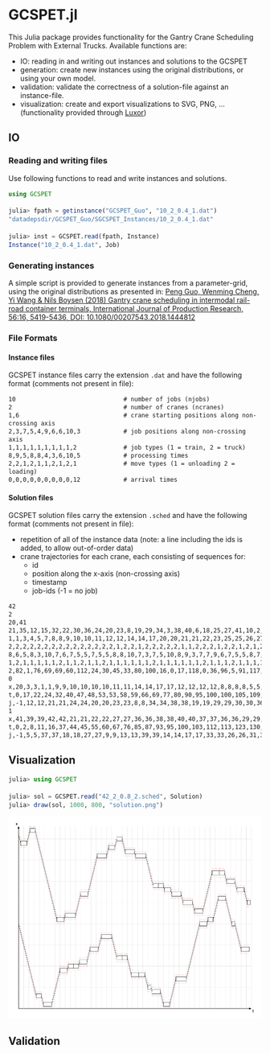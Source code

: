 # GCSPET.jl

This Julia package provides functionality for the Gantry Crane Scheduling Problem with External Trucks. Available functions are:

- IO: reading in and writing out instances and solutions to the GCSPET
- generation: create new instances using the original distributions, or using your own model.
- validation: validate the correctness of a solution-file against an instance-file.
- visualization: create and export visualizations to SVG, PNG, ... (functionality provided through [Luxor](https://github.com/JuliaGraphics/Luxor.jl))


## IO
### Reading and writing files
Use following functions to read and write instances and solutions.

```julia
using GCSPET

julia> fpath = getinstance("GCSPET_Guo", "10_2_0.4_1.dat")
"datadepsdir/GCSPET_Guo/SGCSPET_Instances/10_2_0.4_1.dat"

julia> inst = GCSPET.read(fpath, Instance)
Instance("10_2_0.4_1.dat", Job)
```

### Generating instances
A simple script is provided to generate instances from a parameter-grid, using the original distributions as presented in:
[Peng Guo, Wenming Cheng, Yi Wang & Nils Boysen (2018) Gantry crane scheduling in intermodal rail-road container terminals, International Journal of Production Research, 56:16, 5419-5436, DOI: 10.1080/00207543.2018.1444812 ](https://www.tandfonline.com/doi/abs/10.1080/00207543.2018.1444812)

### File Formats
#### Instance files
GCSPET instance files carry the extension `.dat` and have the following format (comments not present in file):

```
10                              # number of jobs (njobs)
2                               # number of cranes (ncranes)
1,6                             # crane starting positions along non-crossing axis
2,3,7,5,4,9,6,6,10,3            # job positions along non-crossing axis
1,1,1,1,1,1,1,1,1,2             # job types (1 = train, 2 = truck)
8,9,5,8,8,4,3,6,10,5            # processing times
2,2,1,2,1,1,2,1,2,1             # move types (1 = unloading 2 = loading)
0,0,0,0,0,0,0,0,0,12            # arrival times
```

#### Solution files
GCSPET solution files carry the extension `.sched` and have the following format (comments not present in file): 
- repetition of all of the instance data (note: a line including the ids is added, to allow out-of-order data)
- crane trajectories for each crane, each consisting of sequences for:
    * id
    * position along the x-axis (non-crossing axis)
    * timestamp
    * job-ids (-1  = no job)

```
42
2
20,41
21,35,12,15,32,22,30,36,24,20,23,8,19,29,34,3,38,40,6,18,25,27,41,10,2,7,9,11,16,4,26,31,1,28,0,13,33,17,39,5,14,37
1,1,3,4,5,7,8,8,9,10,10,11,12,12,14,14,17,20,20,21,21,22,23,25,25,26,27,27,28,28,29,29,30,32,32,36,36,37,38,39,40,42
2,2,2,2,2,2,2,2,2,2,2,2,2,2,2,1,2,2,1,2,2,2,2,2,1,1,2,2,2,1,2,2,1,2,1,2,2,2,2,1,2,2
8,6,5,8,3,10,7,6,7,5,5,7,5,5,8,8,10,7,3,7,5,10,8,9,3,7,7,9,6,7,5,5,8,7,5,9,10,9,6,6,5,5
1,2,1,1,1,1,1,2,1,1,2,1,1,2,1,1,1,1,1,1,2,1,1,1,1,1,1,2,1,1,1,2,1,1,1,1,2,1,1,1,1,1
2,82,1,76,69,69,60,112,24,30,45,33,80,100,16,0,17,118,0,36,96,5,91,117,0,0,40,136,83,0,87,4,0,138,0,52,80,43,52,0,52,11
0
x,20,3,3,1,1,9,9,10,10,10,10,11,11,14,14,17,17,12,12,12,12,8,8,8,8,5,5,4,4,1,1,7,7,20,20,21,21,26,26,20,20,14,14
t,0,17,22,24,32,40,47,48,53,53,58,59,66,69,77,80,90,95,100,100,105,109,116,116,122,125,128,129,137,140,146,152,162,175,182,183,188,193,200,206,209,215,223
j,-1,12,12,21,21,24,24,20,20,23,23,8,8,34,34,38,38,19,19,29,29,30,30,36,36,32,32,15,15,35,35,22,22,40,40,25,25,7,7,6,6,3,3
1
x,41,39,39,42,42,21,21,22,22,27,27,36,36,38,38,40,40,37,37,36,36,29,29,29,29,28,28,27,27,25,25,23,23,32,32,32,32,30,30,28,28,25,25
t,0,2,8,11,16,37,44,45,55,60,67,76,85,87,93,95,100,103,112,113,123,130,135,135,140,141,147,148,157,159,168,170,178,187,194,194,199,201,209,211,218,221,224
j,-1,5,5,37,37,18,18,27,27,9,9,13,13,39,39,14,14,17,17,33,33,26,26,31,31,16,16,11,11,10,10,41,41,28,28,0,0,1,1,4,4,2,2
```

## Visualization

```julia
julia> using GCSPET

julia> sol = GCSPET.read("42_2_0.8_2.sched", Solution)
julia> draw(sol, 1000, 800, "solution.png")
```

![Example of a solution](solution.png)


## Validation
